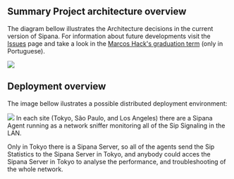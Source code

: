 ## Summary Project architecture overview ##

The diagram bellow illustrates the Architecture decisions in the current version of Sipana. For information about future developments visit the [Issues](http://code.google.com/p/sipana/wiki/Issues?tm=3) page and take a look in the [Marcos Hack's graduation term](http://compmack.googlecode.com/svn/marcoshack/tgi/TGI_Marcos_Hack.pdf) (only in Portuguese).

<img src='http://sipana.googlecode.com/svn/images/sipana_architecture.png' />

## Deployment overview ##
The image bellow ilustrates a possible distributed deployment environment:

<img src='http://sipana.googlecode.com/svn/images/sipana-ditributed.png' />
In each site (Tokyo, São Paulo, and Los Angeles) there are a Sipana Agent running as a network sniffer monitoring all of the Sip Signaling in the LAN.

Only in Tokyo there is a Sipana Server, so all of the agents send the Sip Statistics to the Sipana Server in Tokyo, and anybody could acces the Sipana Server in Tokyo to analyse the performance, and troubleshooting of the whole network.